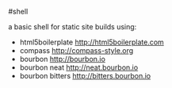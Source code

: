 #shell

a basic shell for static site builds using: 

+ html5boilerplate <http://html5boilerplate.com>
+ compass <http://compass-style.org>
+ bourbon <http://bourbon.io>
+ bourbon neat <http://neat.bourbon.io>
+ bourbon bitters <http://bitters.bourbon.io>